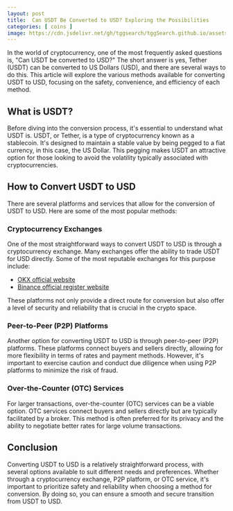 ```yaml
---
layout: post
title:  Can USDT Be Converted to USD? Exploring the Possibilities
categories: [ coins ]
image: https://cdn.jsdelivr.net/gh/tggsearch/tggSearch.github.io/assets/img/usdt-1.webp
---
```


In the world of cryptocurrency, one of the most frequently asked questions is, "Can USDT be converted to USD?" The short answer is yes, Tether (USDT) can be converted to US Dollars (USD), and there are several ways to do this. This article will explore the various methods available for converting USDT to USD, focusing on the safety, convenience, and efficiency of each method.

## What is USDT?

Before diving into the conversion process, it's essential to understand what USDT is. USDT, or Tether, is a type of cryptocurrency known as a stablecoin. It's designed to maintain a stable value by being pegged to a fiat currency, in this case, the US Dollar. This pegging makes USDT an attractive option for those looking to avoid the volatility typically associated with cryptocurrencies.

## How to Convert USDT to USD

There are several platforms and services that allow for the conversion of USDT to USD. Here are some of the most popular methods:

### Cryptocurrency Exchanges

One of the most straightforward ways to convert USDT to USD is through a cryptocurrency exchange. Many exchanges offer the ability to trade USDT for USD directly. Some of the most reputable exchanges for this purpose include:

- [OKX official website](/302.html?target=https://www.okx.com/join/65103688)
- [Binance official register website](/302.html?target=https://accounts.binance.com/register?ref=betrys)

These platforms not only provide a direct route for conversion but also offer a level of security and reliability that is crucial in the crypto space.

### Peer-to-Peer (P2P) Platforms

Another option for converting USDT to USD is through peer-to-peer (P2P) platforms. These platforms connect buyers and sellers directly, allowing for more flexibility in terms of rates and payment methods. However, it's important to exercise caution and conduct due diligence when using P2P platforms to minimize the risk of fraud.

### Over-the-Counter (OTC) Services

For larger transactions, over-the-counter (OTC) services can be a viable option. OTC services connect buyers and sellers directly but are typically facilitated by a broker. This method is often preferred for its privacy and the ability to negotiate better rates for large volume transactions.

## Conclusion

Converting USDT to USD is a relatively straightforward process, with several options available to suit different needs and preferences. Whether through a cryptocurrency exchange, P2P platform, or OTC service, it's important to prioritize safety and reliability when choosing a method for conversion. By doing so, you can ensure a smooth and secure transition from USDT to USD.